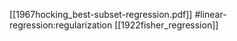 [[1967hocking_best-subset-regression.pdf]]
#linear-regression:regularization
[[1922fisher_regression]]
